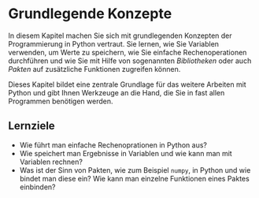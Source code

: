 # Grundlegende Konzepte
In diesem Kapitel machen Sie sich mit grundlegenden Konzepten der Programmierung in Python vertraut. Sie lernen, wie Sie Variablen verwenden, um Werte zu speichern, wie Sie einfache Rechenoperationen durchführen und wie Sie mit Hilfe von sogenannten *Bibliotheken* oder auch *Pakten* auf zusätzliche Funktionen zugreifen können.

Dieses Kapitel bildet eine zentrale Grundlage für das weitere Arbeiten mit Python und gibt Ihnen Werkzeuge an die Hand, die Sie in fast allen Programmen benötigen werden.

## Lernziele

- Wie führt man einfache Rechenoprationen in Python aus? 
- Wie speichert man Ergebnisse in Variablen und wie kann man mit Variablen rechnen?
- Was ist der Sinn von Pakten, wie zum Beispiel `numpy`, in Python und wie bindet man diese ein? Wie kann man einzelne Funktionen eines Paktes einbinden?